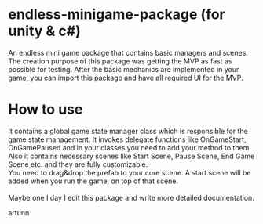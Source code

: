 # endless-minigame-package (for unity & c#)
An endless mini game package that contains basic managers and scenes. <br>
The creation purpose of this package was getting the MVP as fast as possible for testing. After the basic mechanics are implemented in your game, you can import this package and have all required UI for the MVP. <br>

# How to use
It contains a global game state manager class which is responsible for the game state management. It invokes delegate functions like OnGameStart, OnGamePaused and in your classes you need to add your method to them. Also it contains necessary scenes like Start Scene, Pause Scene, End Game Scene etc. and they are fully customizable. <br>
You need to drag&drop the prefab to your core scene. A start scene will be added when you run the game, on top of that scene. <br>
<br>
Maybe one I day I edit this package and write more detailed documentation. <br>

artunn
